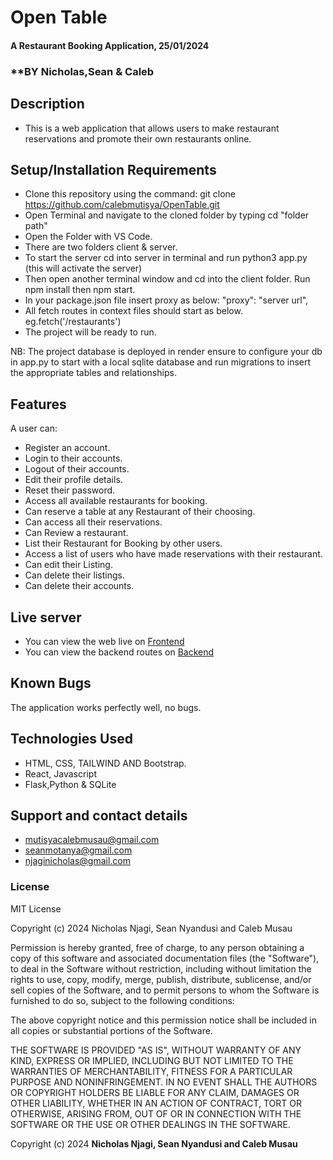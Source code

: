 # Open Table
#### A Restaurant Booking Application, 25/01/2024
### **BY Nicholas,Sean & Caleb
## Description
 - This is a web application that allows users to make restaurant reservations and promote their own restaurants online.

## Setup/Installation Requirements
- Clone this repository using the command: git clone https://github.com/calebmutisya/OpenTable.git
- Open Terminal and navigate to the cloned folder by typing cd "folder path"
- Open the Folder with VS Code.
- There are two folders client & server.
- To start the server cd into server in terminal and run python3 app.py (this will activate the server)
- Then open another terminal window and cd into the client folder. Run npm install then npm start.
- In your package.json file insert proxy as below:
    "proxy": "server url",
- All fetch routes in context files should start as below.
    eg.fetch('/restaurants')
- The project will be ready to run.

NB: The project database is deployed in render ensure to configure your db in app.py to start with a local sqlite database and run migrations to insert the appropriate tables and relationships.



## Features
A user can:
 - Register an account.
 - Login to their accounts.
 - Logout of their accounts.
 - Edit their profile details.
 - Reset their password.
 - Access all available restaurants for booking.
 - Can reserve a table at any Restaurant of their choosing.
 - Can access all their reservations.
 - Can Review a restaurant.
 - List their Restaurant for Booking by other users.
 - Access a list of users who have made reservations with their restaurant.
 - Can edit their Listing.
 - Can delete their listings.
 - Can delete their accounts.

 ## Live server
 - You can view the web live on [Frontend](https://leafy-otter-831027.netlify.app/)
 - You can view the backend routes on [Backend](https://opentableweb.onrender.com)

 ## Known Bugs
The application works perfectly well, no bugs.

## Technologies Used
 - HTML, CSS, TAILWIND AND Bootstrap.
 - React, Javascript
 - Flask,Python & SQLite

## Support and contact details
 - mutisyacalebmusau@gmail.com
 - seanmotanya@gmail.com
 - njaginicholas@gmail.com

### License
MIT License

Copyright (c) 2024 Nicholas Njagi, Sean Nyandusi and Caleb Musau

Permission is hereby granted, free of charge, to any person obtaining a copy
of this software and associated documentation files (the "Software"), to deal
in the Software without restriction, including without limitation the rights
to use, copy, modify, merge, publish, distribute, sublicense, and/or sell
copies of the Software, and to permit persons to whom the Software is
furnished to do so, subject to the following conditions:

The above copyright notice and this permission notice shall be included in all
copies or substantial portions of the Software.

THE SOFTWARE IS PROVIDED "AS IS", WITHOUT WARRANTY OF ANY KIND, EXPRESS OR
IMPLIED, INCLUDING BUT NOT LIMITED TO THE WARRANTIES OF MERCHANTABILITY,
FITNESS FOR A PARTICULAR PURPOSE AND NONINFRINGEMENT. IN NO EVENT SHALL THE
AUTHORS OR COPYRIGHT HOLDERS BE LIABLE FOR ANY CLAIM, DAMAGES OR OTHER
LIABILITY, WHETHER IN AN ACTION OF CONTRACT, TORT OR OTHERWISE, ARISING FROM,
OUT OF OR IN CONNECTION WITH THE SOFTWARE OR THE USE OR OTHER DEALINGS IN THE
SOFTWARE.


Copyright (c) 2024 **Nicholas Njagi, Sean Nyandusi and Caleb Musau**

